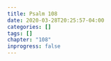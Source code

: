 ```yaml
---
title: Psalm 108
date: 2020-03-28T20:25:57-04:00
categories: []
tags: []
chapter: "108"
inprogress: false
---
```


